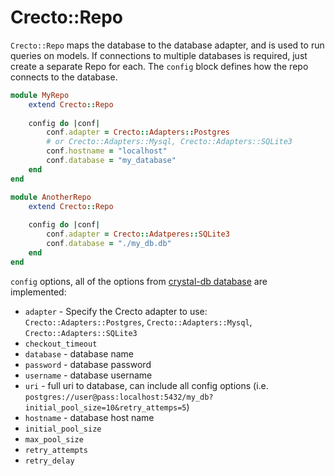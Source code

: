 # Crecto::Repo

`Crecto::Repo` maps the database to the database adapter, and is used to run queries on models.  If connections to multiple databases is required, just create a separate Repo for each.  The `config` block defines how the repo connects to the database.

```ruby
module MyRepo
    extend Crecto::Repo
    
    config do |conf|
        conf.adapter = Crecto::Adapters::Postgres
        # or Crecto::Adapters::Mysql, Crecto::Adapters::SQLite3
        conf.hostname = "localhost"
        conf.database = "my_database"
    end
end

module AnotherRepo
    extend Crecto::Repo
    
    config do |conf|
        conf.adapter = Crecto::Adatperes::SQLite3
        conf.database = "./my_db.db"
    end
end
```

`config` options, all of the options from [crystal-db database](http://crystal-lang.github.io/crystal-db/api/latest/DB/Database.html) are implemented:

* `adapter` - Specify the Crecto adapter to use: `Crecto::Adapters::Postgres`, `Crecto::Adapters::Mysql`, `Crecto::Adapters::SQLite3`
* `checkout_timeout`
* `database` - database name
* `password` - database password
* `username` - database username
* `uri` - full uri to database, can include all config options \(i.e. `postgres://user@pass:localhost:5432/my_db?initial_pool_size=10&retry_attemps=5`\)
* `hostname` - database host name
* `initial_pool_size`
* `max_pool_size`
* `retry_attempts`
* `retry_delay`

